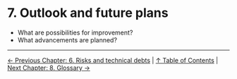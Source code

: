 # 7. Outlook and future plans

- What are possibilities for improvement?
- What advancements are planned?

---

[← Previous Chapter: 6. Risks and technical debts](06-risks-and-technical-debts.md) | [↑ Table of Contents](toc.md) | [Next Chapter: 8. Glossary →](08-glossary.md)
